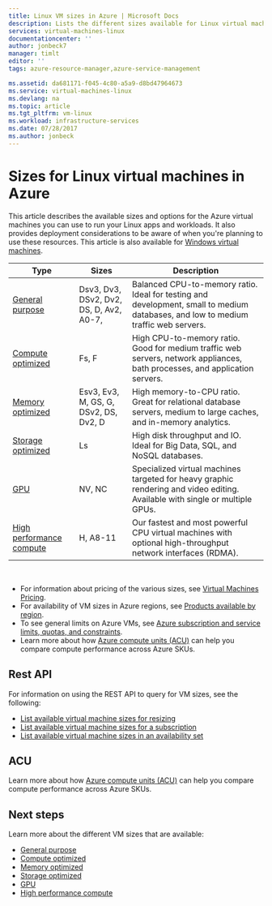 ```yaml
---
title: Linux VM sizes in Azure | Microsoft Docs
description: Lists the different sizes available for Linux virtual machines in Azure.
services: virtual-machines-linux
documentationcenter: ''
author: jonbeck7
manager: timlt
editor: ''
tags: azure-resource-manager,azure-service-management

ms.assetid: da681171-f045-4c80-a5a9-d8bd47964673
ms.service: virtual-machines-linux
ms.devlang: na
ms.topic: article
ms.tgt_pltfrm: vm-linux
ms.workload: infrastructure-services
ms.date: 07/28/2017
ms.author: jonbeck
---
```


# Sizes for Linux virtual machines in Azure
This article describes the available sizes and options for the Azure virtual machines you can use to run your Linux apps and workloads. It also provides deployment considerations to be aware of when you're planning to use these resources. This article is also available for [Windows virtual machines](../windows/sizes.md?toc=%2fazure%2fvirtual-machines%2fwindows%2ftoc.json).




| Type                     | Sizes           |    Description       |
|--------------------------|-------------------|------------------------------------------------------------------------------------------------------------------------------------|
| [General purpose](sizes-general.md)          | Dsv3, Dv3, DSv2, Dv2, DS, D, Av2, A0-7,  | Balanced CPU-to-memory ratio. Ideal for testing and development, small to medium databases, and low to medium traffic web servers. |
| [Compute optimized](sizes-compute.md)        | Fs, F             | High CPU-to-memory ratio. Good for medium traffic web servers, network appliances, bath processes, and application servers.        |
| [Memory optimized](sizes-memory.md)         | Esv3, Ev3, M, GS, G, DSv2, DS, Dv2, D   | High memory-to-CPU ratio. Great for relational database servers, medium to large caches, and in-memory analytics.                 |
| [Storage optimized](sizes-storage.md)        | Ls                | High disk throughput and IO. Ideal for Big Data, SQL, and NoSQL databases.                                                         |
| [GPU](sizes-gpu.md)            | NV, NC            | Specialized virtual machines targeted for heavy graphic rendering and video editing. Available with single or multiple GPUs.       |
| [High performance compute](sizes-hpc.md) | H, A8-11          | Our fastest and most powerful CPU virtual machines with optional high-throughput network interfaces (RDMA). 

<br>

- For information about pricing of the various sizes, see [Virtual Machines Pricing](https://azure.microsoft.com/pricing/details/virtual-machines/#Linux). 
- For availability of VM sizes in Azure regions, see [Products available by region](https://azure.microsoft.com/regions/services/).
- To see general limits on Azure VMs, see [Azure subscription and service limits, quotas, and constraints](../../azure-subscription-service-limits.md).
- Learn more about how [Azure compute units (ACU)](../windows/acu.md) can help you compare compute performance across Azure SKUs.


## Rest API

For information on using the REST API to query for VM sizes, see the following:

- [List available virtual machine sizes for resizing](https://docs.microsoft.com/rest/api/compute/virtualmachines/virtualmachines-list-sizes-for-resizing)
- [List available virtual machine sizes for a subscription](https://docs.microsoft.com/rest/api/compute/virtualmachines/virtualmachines-list-sizes-region)
- [List available virtual machine sizes in an availability set](
https://docs.microsoft.com/rest/api/compute/virtualmachines/virtualmachines-list-sizes-availability-set)

## ACU

Learn more about how [Azure compute units (ACU)](acu.md) can help you compare compute performance across Azure SKUs.

## Next steps

Learn more about the different VM sizes that are available:
- [General purpose](sizes-general.md)
- [Compute optimized](sizes-compute.md)
- [Memory optimized](sizes-memory.md)
- [Storage optimized](sizes-storage.md)
- [GPU](sizes-gpu.md)
- [High performance compute](sizes-hpc.md)



